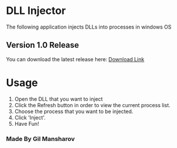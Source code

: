 # DLL Injector

The following application injects DLLs into processes in windows OS

## Version 1.0 Release
   You can download the latest release here:
   <a href="https://github.com/gilmansharov/DLL_Injector/releases/download/v1.0/DLLInjector.exe" target="_blank">Download Link</a>

# Usage

   1. Open the DLL that you want to inject
   2. Click the Refresh button in order to view the current process list.
   3. Choose the process that you want to be injected.
   4. Click 'Inject'.
   5. Have Fun!

### Made By Gil Mansharov
